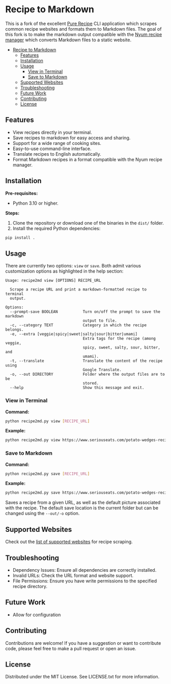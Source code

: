 # Recipe to Markdown

This is a fork of the excellent [Pure Recipe](https://github.com/atiumcache/pure-recipe) CLI application which scrapes common recipe websites and formats them to Markdown files. The goal of this fork is to make the markdown output compatible with the [Nyum recipe manager](https://github.com/doersino/nyum) which converts Markdown files to a static website.

- [Recipe to Markdown](#recipe-to-markdown)
	- [Features](#features)
	- [Installation](#installation)
	- [Usage](#usage)
		- [View in Terminal](#view-in-terminal)
		- [Save to Markdown](#save-to-markdown)
	- [Supported Websites](#supported-websites)
	- [Troubleshooting](#troubleshooting)
	- [Future Work](#future-work)
	- [Contributing](#contributing)
	- [License](#license)

## Features

- View recipes directly in your terminal.
- Save recipes to markdown for easy access and sharing.
- Support for a wide range of cooking sites.
- Easy-to-use command-line interface.
- Translate recipes to English automatically.
- Format Markdown recipes in a format compatible with the Nyum recipe manager.

## Installation

**Pre-requisites:**

- Python 3.10 or higher.

**Steps:**

1. Clone the repository or download one of the binaries in the `dist/` folder.
2. Install the required Python dependencies:
```bash	
pip install .
```


## Usage

There are currently two options: `view` or `save`. Both admit various customization options as highlighted in the help section:
```
Usage: recipe2md view [OPTIONS] RECIPE_URL

  Scrape a recipe URL and print a markdown-formatted recipe to terminal
  output.

Options:
  --prompt-save BOOLEAN           Turn on/off the prompt to save the markdown
                                  output to file.
  -c, --category TEXT             Category in which the recipe belongs.
  -e, --extra [veggie|spicy|sweet|salty|sour|bitter|umami]
                                  Extra tags for the recipe (among veggie,
                                  spicy, sweet, salty, sour, bitter, and
                                  umami).
  -t, --translate                 Translate the content of the recipe using
                                  Google Translate.
  -o, --out DIRECTORY             Folder where the output files are to be
                                  stored.
  --help                          Show this message and exit.
```

### View in Terminal

**Command:**
```bash
python recipe2md.py view [RECIPE_URL]
```

**Example:**
```bash
python recipe2md.py view https://www.seriouseats.com/potato-wedges-recipe-5217319
```

### Save to Markdown

**Command:**
```bash
python recipe2md.py save [RECIPE_URL]
```

**Example:**
```bash
python recipe2md.py save https://www.seriouseats.com/potato-wedges-recipe-5217319
```

Saves a recipe from a given URL, as well as the default picture associated with the recipe. The default save location is the current folder but can be changed using the `--out/-o` option.


## Supported Websites

Check out the [list of supported websites](https://github.com/hhursev/recipe-scrapers#scrapers-available-for) for recipe scraping.

## Troubleshooting

- Dependency Issues: Ensure all dependencies are correctly installed.
- Invalid URLs: Check the URL format and website support.
- File Permissions: Ensure you have write permissions to the specified recipe directory.

## Future Work

- Allow for configuration

## Contributing

Contributions are welcome! If you have a suggestion or want to contribute code, please feel free to make a pull request or open an issue.

## License

Distributed under the MIT License. See LICENSE.txt for more information.
